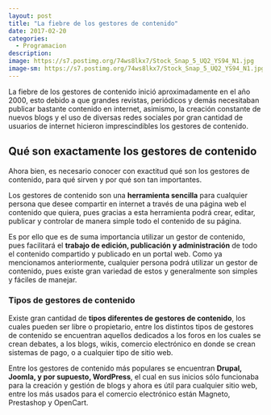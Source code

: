 ```yaml
---
layout: post
title: "La fiebre de los gestores de contenido"
date: 2017-02-20
categories:
  - Programacion
description: 
image: https://s7.postimg.org/74ws8lkx7/Stock_Snap_5_UQ2_YS94_N1.jpg
image-sm: https://s7.postimg.org/74ws8lkx7/Stock_Snap_5_UQ2_YS94_N1.jpg
---
```

<p>La fiebre de los gestores de contenido inició aproximadamente en el año 2000, esto debido a que grandes revistas, periódicos y demás necesitaban publicar bastante contenido en internet, asimismo, la creación constante de nuevos blogs y el uso de diversas redes sociales por gran cantidad de usuarios de internet hicieron imprescindibles los gestores de contenido. </p>

<h2>Qué son exactamente los gestores de contenido</h2>
<p>Ahora bien, es necesario conocer con exactitud qué son los gestores de contenido, para qué sirven y por qué son tan importantes. </p>

<p>Los gestores de contenido son una <strong>herramienta sencilla</strong> para cualquier persona que desee compartir en internet a través de una página web el contenido que quiera, pues gracias a esta herramienta podrá crear, editar, publicar y controlar de manera simple todo el contenido de su página. </p>

<p>Es por ello que es de suma importancia utilizar un gestor de contenido, pues facilitará el <strong>trabajo de edición, publicación y administración</strong> de todo el contenido compartido y publicado en un portal web. Como ya mencionamos anteriormente, cualquier persona podrá utilizar un gestor de contenido, pues existe gran variedad de estos y generalmente son simples y fáciles de manejar.</p>

<h3>Tipos de gestores de contenido </h3>
<p>Existe gran cantidad de <strong>tipos diferentes de gestores de contenido</strong>, los cuales pueden ser libre o propietario, entre los distintos tipos de gestores de contenido se encuentran aquellos dedicados a los foros en los cuales se crean debates, a los blogs, wikis, comercio electrónico en donde se crean sistemas de pago, o a cualquier tipo de sitio web.</p>

<p>Entre los gestores de contenido más populares se encuentran <strong>Drupal, Joomla, y por supuesto, WordPress</strong>, el cual en sus inicios sólo funcionaba para la creación y gestión de blogs y ahora es útil para cualquier sitio web, entre los más usados para el comercio electrónico están Magneto, Prestashop y OpenCart.</p>
